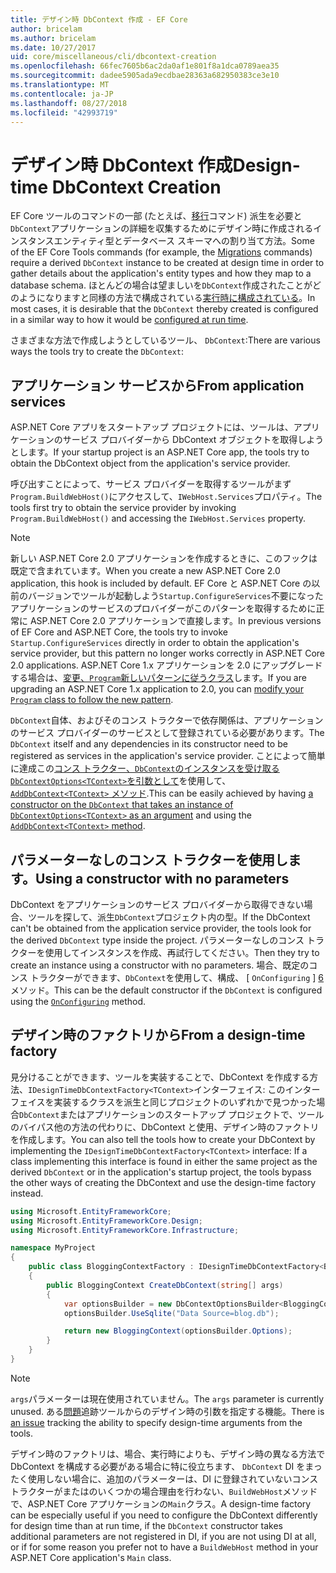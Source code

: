 ```yaml
---
title: デザイン時 DbContext 作成 - EF Core
author: bricelam
ms.author: bricelam
ms.date: 10/27/2017
uid: core/miscellaneous/cli/dbcontext-creation
ms.openlocfilehash: 66fec7605b6ac2da0af1e801f8a1dca0789aea35
ms.sourcegitcommit: dadee5905ada9ecdbae28363a682950383ce3e10
ms.translationtype: MT
ms.contentlocale: ja-JP
ms.lasthandoff: 08/27/2018
ms.locfileid: "42993719"
---
```

<a name="design-time-dbcontext-creation"></a><span data-ttu-id="57cbd-102">デザイン時 DbContext 作成</span><span class="sxs-lookup"><span data-stu-id="57cbd-102">Design-time DbContext Creation</span></span>
==============================
<span data-ttu-id="57cbd-103">EF Core ツールのコマンドの一部 (たとえば、[移行][ 1]コマンド) 派生を必要と`DbContext`アプリケーションの詳細を収集するためにデザイン時に作成されるインスタンスエンティティ型とデータベース スキーマへの割り当て方法。</span><span class="sxs-lookup"><span data-stu-id="57cbd-103">Some of the EF Core Tools commands (for example, the [Migrations][1] commands) require a derived `DbContext` instance to be created at design time in order to gather details about the application's entity types and how they map to a database schema.</span></span> <span data-ttu-id="57cbd-104">ほとんどの場合は望ましいを`DbContext`作成されたことがどのようになりますと同様の方法で構成されている[実行時に構成されている][2]。</span><span class="sxs-lookup"><span data-stu-id="57cbd-104">In most cases, it is desirable that the `DbContext` thereby created is configured in a similar way to how it would be [configured at run time][2].</span></span>

<span data-ttu-id="57cbd-105">さまざまな方法で作成しようとしているツール、 `DbContext`:</span><span class="sxs-lookup"><span data-stu-id="57cbd-105">There are various ways the tools try to create the `DbContext`:</span></span>

<a name="from-application-services"></a><span data-ttu-id="57cbd-106">アプリケーション サービスから</span><span class="sxs-lookup"><span data-stu-id="57cbd-106">From application services</span></span>
-------------------------
<span data-ttu-id="57cbd-107">ASP.NET Core アプリをスタートアップ プロジェクトには、ツールは、アプリケーションのサービス プロバイダーから DbContext オブジェクトを取得しようとします。</span><span class="sxs-lookup"><span data-stu-id="57cbd-107">If your startup project is an ASP.NET Core app, the tools try to obtain the DbContext object from the application's service provider.</span></span>

<span data-ttu-id="57cbd-108">呼び出すことによって、サービス プロバイダーを取得するツールがまず`Program.BuildWebHost()`にアクセスして、`IWebHost.Services`プロパティ。</span><span class="sxs-lookup"><span data-stu-id="57cbd-108">The tools first try to obtain the service provider by invoking `Program.BuildWebHost()` and accessing the `IWebHost.Services` property.</span></span>

> [!NOTE]
> <span data-ttu-id="57cbd-109">新しい ASP.NET Core 2.0 アプリケーションを作成するときに、このフックは既定で含まれています。</span><span class="sxs-lookup"><span data-stu-id="57cbd-109">When you create a new ASP.NET Core 2.0 application, this hook is included by default.</span></span> <span data-ttu-id="57cbd-110">EF Core と ASP.NET Core の以前のバージョンでツールが起動しよう`Startup.ConfigureServices`不要になったアプリケーションのサービスのプロバイダーがこのパターンを取得するために正常に ASP.NET Core 2.0 アプリケーションで直接します。</span><span class="sxs-lookup"><span data-stu-id="57cbd-110">In previous versions of EF Core and ASP.NET Core, the tools try to invoke `Startup.ConfigureServices` directly in order to obtain the application's service provider, but this pattern no longer works correctly in ASP.NET Core 2.0 applications.</span></span> <span data-ttu-id="57cbd-111">ASP.NET Core 1.x アプリケーションを 2.0 にアップグレードする場合は、[変更、`Program`新しいパターンに従うクラス][3]します。</span><span class="sxs-lookup"><span data-stu-id="57cbd-111">If you are upgrading an ASP.NET Core 1.x application to 2.0, you can [modify your `Program` class to follow the new pattern][3].</span></span>

<span data-ttu-id="57cbd-112">`DbContext`自体、およびそのコンス トラクターで依存関係は、アプリケーションのサービス プロバイダーのサービスとして登録されている必要があります。</span><span class="sxs-lookup"><span data-stu-id="57cbd-112">The `DbContext` itself and any dependencies in its constructor need to be registered as services in the application's service provider.</span></span> <span data-ttu-id="57cbd-113">ことによって簡単に達成この[コンス トラクター、`DbContext`のインスタンスを受け取る`DbContextOptions<TContext>`を引数として][ 4]を使用して、 [ `AddDbContext<TContext>` メソッド][5].</span><span class="sxs-lookup"><span data-stu-id="57cbd-113">This can be easily achieved by having [a constructor on the `DbContext` that takes an instance of `DbContextOptions<TContext>` as an argument][4] and using the [`AddDbContext<TContext>` method][5].</span></span>

<a name="using-a-constructor-with-no-parameters"></a><span data-ttu-id="57cbd-114">パラメーターなしのコンス トラクターを使用します。</span><span class="sxs-lookup"><span data-stu-id="57cbd-114">Using a constructor with no parameters</span></span>
--------------------------------------
<span data-ttu-id="57cbd-115">DbContext をアプリケーションのサービス プロバイダーから取得できない場合、ツールを探して、派生`DbContext`プロジェクト内の型。</span><span class="sxs-lookup"><span data-stu-id="57cbd-115">If the DbContext can't be obtained from the application service provider, the tools look for the derived `DbContext` type inside the project.</span></span> <span data-ttu-id="57cbd-116">パラメーターなしのコンス トラクターを使用してインスタンスを作成、再試行してください。</span><span class="sxs-lookup"><span data-stu-id="57cbd-116">Then they try to create an instance using a constructor with no parameters.</span></span> <span data-ttu-id="57cbd-117">場合、既定のコンス トラクターができます、`DbContext`を使用して、構成、 [ `OnConfiguring` ] [ 6]メソッド。</span><span class="sxs-lookup"><span data-stu-id="57cbd-117">This can be the default constructor if the `DbContext` is configured using the [`OnConfiguring`][6] method.</span></span>

<a name="from-a-design-time-factory"></a><span data-ttu-id="57cbd-118">デザイン時のファクトリから</span><span class="sxs-lookup"><span data-stu-id="57cbd-118">From a design-time factory</span></span>
--------------------------
<span data-ttu-id="57cbd-119">見分けることができます、ツールを実装することで、DbContext を作成する方法、`IDesignTimeDbContextFactory<TContext>`インターフェイス: このインターフェイスを実装するクラスを派生と同じプロジェクトのいずれかで見つかった場合`DbContext`またはアプリケーションのスタートアップ プロジェクトで、ツールのバイパス他の方法の代わりに、DbContext と使用、デザイン時のファクトリを作成します。</span><span class="sxs-lookup"><span data-stu-id="57cbd-119">You can also tell the tools how to create your DbContext by implementing the `IDesignTimeDbContextFactory<TContext>` interface: If a class implementing this interface is found in either the same project as the derived `DbContext` or in the application's startup project, the tools bypass the other ways of creating the DbContext and use the design-time factory instead.</span></span>

``` csharp
using Microsoft.EntityFrameworkCore;
using Microsoft.EntityFrameworkCore.Design;
using Microsoft.EntityFrameworkCore.Infrastructure;

namespace MyProject
{
    public class BloggingContextFactory : IDesignTimeDbContextFactory<BloggingContext>
    {
        public BloggingContext CreateDbContext(string[] args)
        {
            var optionsBuilder = new DbContextOptionsBuilder<BloggingContext>();
            optionsBuilder.UseSqlite("Data Source=blog.db");

            return new BloggingContext(optionsBuilder.Options);
        }
    }
}
```

> [!NOTE]
> <span data-ttu-id="57cbd-120">`args`パラメーターは現在使用されていません。</span><span class="sxs-lookup"><span data-stu-id="57cbd-120">The `args` parameter is currently unused.</span></span> <span data-ttu-id="57cbd-121">ある[問題][ 7]追跡ツールからのデザイン時の引数を指定する機能。</span><span class="sxs-lookup"><span data-stu-id="57cbd-121">There is [an issue][7] tracking the ability to specify design-time arguments from the tools.</span></span>

<span data-ttu-id="57cbd-122">デザイン時のファクトリは、場合、実行時によりも、デザイン時の異なる方法で DbContext を構成する必要がある場合に特に役立ちます、 `DbContext` DI をまったく使用しない場合に、追加のパラメーターは、DI に登録されていないコンス トラクターがまたはのいくつかの場合理由を行わない、`BuildWebHost`メソッドで、ASP.NET Core アプリケーションの`Main`クラス。</span><span class="sxs-lookup"><span data-stu-id="57cbd-122">A design-time factory can be especially useful if you need to configure the DbContext differently for design time than at run time, if the `DbContext` constructor takes additional parameters are not registered in DI, if you are not using DI at all, or if for some reason you prefer not to have a `BuildWebHost` method in your ASP.NET Core application's `Main` class.</span></span>

  [1]: xref:core/managing-schemas/migrations/index
  [2]: xref:core/miscellaneous/configuring-dbcontext
  [3]: https://docs.microsoft.com/aspnet/core/migration/1x-to-2x/#update-main-method-in-programcs
  [4]: xref:core/miscellaneous/configuring-dbcontext#constructor-argument
  [5]: xref:core/miscellaneous/configuring-dbcontext#using-dbcontext-with-dependency-injection
  [6]: xref:core/miscellaneous/configuring-dbcontext#onconfiguring
  [7]: https://github.com/aspnet/EntityFrameworkCore/issues/8332
